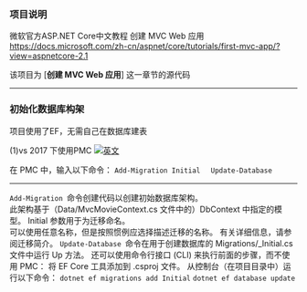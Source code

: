 ### **项目说明**
微软官方ASP.NET Core中文教程    创建 MVC Web 应用
https://docs.microsoft.com/zh-cn/aspnet/core/tutorials/first-mvc-app/?view=aspnetcore-2.1

该项目为 [**创建 MVC Web 应用**] 这一章节的源代码

------------------------------
### **初始化数据库构架**
项目使用了EF，无需自己在数据库建表

(1)vs 2017 下使用PMC
[![英文](https://docs.microsoft.com/zh-cn/aspnet/core/tutorials/first-mvc-app/adding-model/_static/pmc.png?view=aspnetcore-2.1 "英文")](https://docs.microsoft.com/zh-cn/aspnet/core/tutorials/first-mvc-app/adding-model/_static/pmc.png?view=aspnetcore-2.1 "英文")

在 PMC 中，输入以下命令：
`Add-Migration Initial  `
`Update-Database`

----
`Add-Migration `命令创建代码以创建初始数据库架构。  
此架构基于（Data/MvcMovieContext.cs 文件中的）DbContext 中指定的模型。 Initial 参数用于为迁移命名。   
可以使用任意名称，但是按照惯例应选择描述迁移的名称。 有关详细信息，请参阅迁移简介。
`Update-Database `命令在用于创建数据库的 Migrations/<time-stamp>_Initial.cs 文件中运行 Up 方法。
还可以使用命令行接口 (CLI) 来执行前面的步骤，而不使用 PMC：
将 EF Core 工具添加到 .csproj 文件。
从控制台（在项目目录中）运行以下命令：
`dotnet ef migrations add Initial`
`dotnet ef database update`
